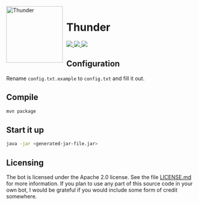<img width="150" height="150" align="left" style="float: left; margin: 0 10px 0 0;" alt="Thunder" src="https://cdn.discordapp.com/avatars/580626972741337088/5d0a676eab9365c294dbd59f2a0d5d36.png?size=2048">

# Thunder

  <a href="https://opensource.org/licenses/Apache-2.0">
    <img src="https://img.shields.io/badge/License-Apache%202.0-blue.svg">
  </a>
  <a href="https://discord.gg/ZEFrfj5">
    <img src="https://discordapp.com/api/guilds/582372920047829014/embed.png">
  </a>
  <a href="https://dependabot.com">
    <img src="https://api.dependabot.com/badges/status?host=github&repo=SharifPoetra/thunder-java&identifier=210757811">
  </a> 
  <br>
  
>

## Configuration

Rename `config.txt.example` to `config.txt` and fill it out.

## Compile

```bash
mvn package
```

## Start it up

```bash
java -jar <generated-jar-file.jar>
```

## Licensing

The bot is licensed under the Apache 2.0 license. See the file [LICENSE.md](https://github.com/SharifPoetra/thunder-java/blob/master/LICENSE.md) for more information. If you plan to use any part of this source code in your own bot, I would be grateful if you would include some form of credit somewhere.
